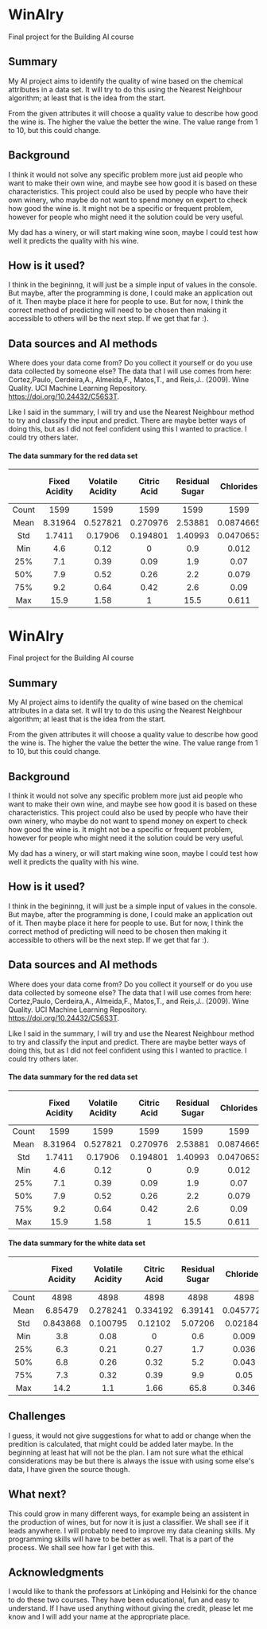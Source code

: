 <!-- This is the markdown template for the final project of the Building AI course, 
created by Reaktor Innovations and University of Helsinki. 
Copy the template, paste it to your GitHub README and edit! -->

# WinAIry

Final project for the Building AI course

## Summary

My AI project aims to identify the quality of wine based on the chemical attributes in a data set. It will try to do this using the Nearest Neighbour algorithm; at least that is the idea from the start.

From the given attributes it will choose a quality value to describe how good the wine is. The higher the value the better the wine. The value range from 1 to 10, but this could change.

## Background

<!-- Which problems does your idea solve? How common or frequent is this problem? What is your personal motivation? Why is this topic important or interesting? -->

I think it would not solve any specific problem more just aid people who want to make their own wine, and maybe see how good it is based on these characteristics. This project could also be used by people who have their own winery, who maybe do not want to spend money on expert to check how good the wine is. It might not be a specific or frequent problem, however for people who might need it the solution could be very useful.

My dad has a winery, or will start making wine soon, maybe I could test how well it predicts the quality with his wine. 

## How is it used?

<!--Describe the process of using the solution. In what kind situations is the solution needed (environment, time, etc.)? Who are the users, what kinds of needs should be taken into account?-->

I think in the begininng, it will just be a simple input of values in the console. But maybe, after the programming is done, I could make an application out of it. Then maybe place it here for people to use. But for now, I think the correct method of predicting will need to be chosen then making it accessible to others will be the next step. If we get that far :). 

<!-- 
Images will make your README look nice!
Once you upload an image to your repository, you can link link to it like this (replace the URL with file path, if you've uploaded an image to Github.)
![Cat](https://upload.wikimedia.org/wikipedia/commons/5/5e/Sleeping_cat_on_her_back.jpg)

If you need to resize images, you have to use an HTML tag, like this:
<img src="https://upload.wikimedia.org/wikipedia/commons/5/5e/Sleeping_cat_on_her_back.jpg" width="300">

This is how you create code examples:
```
def main():
   countries = ['Denmark', 'Finland', 'Iceland', 'Norway', 'Sweden']
   pop = [5615000, 5439000, 324000, 5080000, 9609000]   # not actually needed in this exercise...
   fishers = [1891, 2652, 3800, 11611, 1757]

   totPop = sum(pop)
   totFish = sum(fishers)

   # write your solution here

   for i in range(len(countries)):
      print("%s %.2f%%" % (countries[i], 100.0))    # current just prints 100%

main()
```
-->

## Data sources and AI methods
Where does your data come from? Do you collect it yourself or do you use data collected by someone else?
The data that I will use comes from here:
Cortez,Paulo, Cerdeira,A., Almeida,F., Matos,T., and Reis,J.. (2009). Wine Quality. UCI Machine Learning Repository. https://doi.org/10.24432/C56S3T.

Like I said in the summary, I will try and use the Nearest Neighbour method to try and classify the input and predict. There are maybe better ways of doing this, but as I did not feel confident using this I wanted to practice. I could try others later. 

<!-- If you need to use links, here's an example:
[Twitter API](https://developer.twitter.com/en/docs) -->

#### The data summary for the red data set

|             | Fixed Acidity   | Volatile Acidity   | Citric Acid   | Residual Sugar   | Chlorides   | Free Sulfur Dioxide   | Total Sulfur Dioxide   | Density   | pH   | Sulphates   | Alcohol   | Quality   |
|:-----------:|:---------------:|:-------------------:|:-------------:|:-----------------:|:-----------:|:----------------------:|:-----------------------:|:---------:|:---:|:-----------:|:---------:|:---------:|
| Count       | 1599            | 1599                | 1599          | 1599              | 1599        | 1599                 | 1599                  | 1599      | 1599| 1599        | 1599      | 1599      |
| Mean        | 8.31964         | 0.527821            | 0.270976      | 2.53881           | 0.0874665   | 15.8749              | 46.4678               | 0.996747 | 3.31111| 0.658149   | 10.423    | 5.63602   |
| Std         | 1.7411          | 0.17906             | 0.194801      | 1.40993           | 0.0470653   | 10.4602              | 32.8953               | 0.00188733| 0.154386| 0.169507   | 1.06567   | 0.807569  |
| Min         | 4.6             | 0.12                | 0             | 0.9               | 0.012       | 1                   | 6                     | 0.99007  | 2.74    | 0.33       | 8.4       | 3         |
| 25%         | 7.1             | 0.39                | 0.09          | 1.9               | 0.07        | 7                   | 22                    | 0.9956   | 3.21    | 0.55       | 9.5       | 5         |
| 50%         | 7.9             | 0.52                | 0.26          | 2.2               | 0.079       | 14                  | 38                    | 0.99675  | 3.31    | 0.62       | 10.2      | 6         |
| 75%         | 9.2             | 0.64                | 0.42          | 2.6               | 0.09        | 21                  | 62                    | 0.997835 | 3.4     | 0.73       | 11.1      | 6         |
| Max         | 15.9            | 1.58               | 1             | 15.5              | 0.611       | 72                  | 289                   | 1.00369  | 4.01    | 2          | 14.9      | 8         |


<!-- This is the markdown template for the final project of the Building AI course, 
created by Reaktor Innovations and University of Helsinki. 
Copy the template, paste it to your GitHub README and edit! -->

# WinAIry

Final project for the Building AI course

## Summary

My AI project aims to identify the quality of wine based on the chemical attributes in a data set. It will try to do this using the Nearest Neighbour algorithm; at least that is the idea from the start.

From the given attributes it will choose a quality value to describe how good the wine is. The higher the value the better the wine. The value range from 1 to 10, but this could change.

## Background

<!-- Which problems does your idea solve? How common or frequent is this problem? What is your personal motivation? Why is this topic important or interesting? -->

I think it would not solve any specific problem more just aid people who want to make their own wine, and maybe see how good it is based on these characteristics. This project could also be used by people who have their own winery, who maybe do not want to spend money on expert to check how good the wine is. It might not be a specific or frequent problem, however for people who might need it the solution could be very useful.

My dad has a winery, or will start making wine soon, maybe I could test how well it predicts the quality with his wine. 

## How is it used?

<!--Describe the process of using the solution. In what kind situations is the solution needed (environment, time, etc.)? Who are the users, what kinds of needs should be taken into account?-->

I think in the begininng, it will just be a simple input of values in the console. But maybe, after the programming is done, I could make an application out of it. Then maybe place it here for people to use. But for now, I think the correct method of predicting will need to be chosen then making it accessible to others will be the next step. If we get that far :). 

<!-- 
Images will make your README look nice!
Once you upload an image to your repository, you can link link to it like this (replace the URL with file path, if you've uploaded an image to Github.)
![Cat](https://upload.wikimedia.org/wikipedia/commons/5/5e/Sleeping_cat_on_her_back.jpg)

If you need to resize images, you have to use an HTML tag, like this:
<img src="https://upload.wikimedia.org/wikipedia/commons/5/5e/Sleeping_cat_on_her_back.jpg" width="300">

This is how you create code examples:
```
def main():
   countries = ['Denmark', 'Finland', 'Iceland', 'Norway', 'Sweden']
   pop = [5615000, 5439000, 324000, 5080000, 9609000]   # not actually needed in this exercise...
   fishers = [1891, 2652, 3800, 11611, 1757]

   totPop = sum(pop)
   totFish = sum(fishers)

   # write your solution here

   for i in range(len(countries)):
      print("%s %.2f%%" % (countries[i], 100.0))    # current just prints 100%

main()
```
-->

## Data sources and AI methods
Where does your data come from? Do you collect it yourself or do you use data collected by someone else?
The data that I will use comes from here:
Cortez,Paulo, Cerdeira,A., Almeida,F., Matos,T., and Reis,J.. (2009). Wine Quality. UCI Machine Learning Repository. https://doi.org/10.24432/C56S3T.

Like I said in the summary, I will try and use the Nearest Neighbour method to try and classify the input and predict. There are maybe better ways of doing this, but as I did not feel confident using this I wanted to practice. I could try others later. 

<!-- If you need to use links, here's an example:
[Twitter API](https://developer.twitter.com/en/docs) -->

#### The data summary for the red data set

|             | Fixed Acidity   | Volatile Acidity   | Citric Acid   | Residual Sugar   | Chlorides   | Free Sulfur Dioxide   | Total Sulfur Dioxide   | Density   | pH   | Sulphates   | Alcohol   | Quality   |
|:-----------:|:---------------:|:-------------------:|:-------------:|:-----------------:|:-----------:|:----------------------:|:-----------------------:|:---------:|:---:|:-----------:|:---------:|:---------:|
| Count       | 1599            | 1599                | 1599          | 1599              | 1599        | 1599                 | 1599                  | 1599      | 1599| 1599        | 1599      | 1599      |
| Mean        | 8.31964         | 0.527821            | 0.270976      | 2.53881           | 0.0874665   | 15.8749              | 46.4678               | 0.996747 | 3.31111| 0.658149   | 10.423    | 5.63602   |
| Std         | 1.7411          | 0.17906             | 0.194801      | 1.40993           | 0.0470653   | 10.4602              | 32.8953               | 0.00188733| 0.154386| 0.169507   | 1.06567   | 0.807569  |
| Min         | 4.6             | 0.12                | 0             | 0.9               | 0.012       | 1                   | 6                     | 0.99007  | 2.74    | 0.33       | 8.4       | 3         |
| 25%         | 7.1             | 0.39                | 0.09          | 1.9               | 0.07        | 7                   | 22                    | 0.9956   | 3.21    | 0.55       | 9.5       | 5         |
| 50%         | 7.9             | 0.52                | 0.26          | 2.2               | 0.079       | 14                  | 38                    | 0.99675  | 3.31    | 0.62       | 10.2      | 6         |
| 75%         | 9.2             | 0.64                | 0.42          | 2.6               | 0.09        | 21                  | 62                    | 0.997835 | 3.4     | 0.73       | 11.1      | 6         |
| Max         | 15.9            | 1.58               | 1             | 15.5              | 0.611       | 72                  | 289                   | 1.00369  | 4.01    | 2          | 14.9      | 8         |


#### The data summary for the white data set

|             | Fixed Acidity   | Volatile Acidity   | Citric Acid   | Residual Sugar   | Chlorides   | Free Sulfur Dioxide   | Total Sulfur Dioxide   | Density   | pH   | Sulphates   | Alcohol   | Quality   |
|:-----------:|:---------------:|:-------------------:|:-------------:|:-----------------:|:-----------:|:----------------------:|:-----------------------:|:---------:|:---:|:-----------:|:---------:|:---------:|
| Count       | 4898            | 4898                | 4898          | 4898              | 4898        | 4898                 | 4898                  | 4898      | 4898| 4898        | 4898      | 4898      |
| Mean        | 6.85479         | 0.278241            | 0.334192      | 6.39141           | 0.0457724   | 35.3081              | 138.361               | 0.994027 | 3.18827| 0.489847   | 10.5143   | 5.87791   |
| Std         | 0.843868        | 0.100795            | 0.12102       | 5.07206           | 0.021848    | 17.0071              | 42.4981               | 0.00299091| 0.151001| 0.114126   | 1.23062   | 0.885639  |
| Min         | 3.8             | 0.08                | 0             | 0.6               | 0.009       | 2                   | 9                     | 0.98711  | 2.72    | 0.22       | 8         | 3         |
| 25%         | 6.3             | 0.21                | 0.27          | 1.7               | 0.036       | 23                  | 108                   | 0.991723 | 3.09    | 0.41       | 9.5       | 5         |
| 50%         | 6.8             | 0.26                | 0.32          | 5.2               | 0.043       | 34                  | 134                   | 0.99374  | 3.18    | 0.47       | 10.4      | 6         |
| 75%         | 7.3             | 0.32                | 0.39          | 9.9               | 0.05        | 46                  | 167                   | 0.9961   | 3.28    | 0.55       | 11.4      | 6         |
| Max         | 14.2            | 1.1                 | 1.66          | 65.8              | 0.346       | 289                 | 440                   | 1.03898  | 3.82    | 1.08       | 14.2      | 9         |




## Challenges

<!-- What does your project _not_ solve? Which limitations and ethical considerations should be taken into account when deploying a solution like this? -->

I guess, it would not give suggestions for what to add or change when the predition is calculated, that might could be added later maybe. In the beginning at least hat will not be the plan. I am not sure what the ethical considerations may be but there is always the issue with using some else's data, I have given the source though. 

## What next?

<!-- How could your project grow and become something even more? What kind of skills, what kind of assistance would you  need to move on? -->

This could grow in many different ways, for example being an assistent in the production of wines, but for now it is just a classifier. We shall see if it leads anywhere. I will probably need to improve my data cleaning skills. My programming skills will have to be better as well. That is a part of the process. We shall see how far I get with this. 

## Acknowledgments

<!-- * list here the sources of inspiration 
* do not use code, images, data etc. from others without permission
* when you have permission to use other people's materials, always mention the original creator and the open source / Creative Commons licence they've used
  <br>For example: [Sleeping Cat on Her Back by Umberto Salvagnin](https://commons.wikimedia.org/wiki/File:Sleeping_cat_on_her_back.jpg#filelinks) / [CC BY 2.0](https://creativecommons.org/licenses/by/2.0)
* etc -->
I would like to thank the professors at Linköping and Helsinki for the chance to do these two courses. They have been educational, fun and easy to understand.
If I have used anything without giving the credit, please let me know and I will add your name at the appropriate place. 
